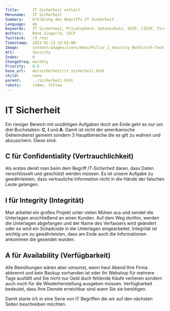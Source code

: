```yaml
---
Title:      IT Sicherheit erklärt
Menuname:   IT Sicherheit
Summary:    Erklärung des Begriffs IT Sicherheit
Language:   de
Keywords:   IT Sicherheit, Privatsphäre, Datenschutz, SSCP, CISSP, Tirol
Authors:    René Zingerle, SSCP
TwitterA:   r9_rtec
Timestamp:  2022-01-13_12:03:00
Image:      content/images/icons/menu/Pillar_1_Security_Rothirsch-Tech_GmbH.png
Alt:        Security
Index:      0
ChangeFreq: monthly
Priority:   0.8
base_url:   de/sicherheit/it_sicherheit.html
child:      none
parent:     ../sicherheit.html
robots:     index, follow
---
```


# IT Sicherheit

Ein riesiger Bereich mit unzähligen Aufgaben doch am Ende geht es nur um drei Buchstaben: **C**, **I** und **A**. Damit ist nicht der amerikanische Geheimdienst gemeint sondern 3 Hauptbereiche die es gilt zu wahren und abzusichern. Diese sind:

## C für Confidentiality (Vertrauchlichkeit)

Als erstes denkt man beim dem Begriff *IT-Sicherheit* daran, dass Daten verschlüsselt und geschützt werden müssen. Es ist unsere Aufgabe zu gewährleisten, dass vertrauliche Information nicht in die Hände der falschen Leute gelangen.

## I für Integrity (Integrität)

Man arbeitet ein großes Projekt unter vielen Mühen aus und sendet die Unterlagen anschließend an einen Kunden. Auf dem Weg dorthin, werden die Unterlagen abgefangen und der Name des Verfassers wird geändert oder es wird ein Schadcode in die Unterlagen eingearbeitet. Integrität ist wichtig um zu gewährleisten, dass am Ende auch die Informationen ankommen die gesendet wurden.

## A für Availability (Verfügbarkeit)

Alle Bemühungen wären aber umsonst, wenn heut Abend Ihre Firma abbrennt und kein Backup vorhanden ist oder Ihr Webshop für mehrere Tage ausfällt und Sie nicht nur Geld duch fehlende Käufe verlieren sondern auch noch für die Wiederherstellung ausgeben müssen. Verfügbarkeit bedeutet, dass Ihre Dienste erreichbar sind wann Sie sie benötigen.

Damit starte ich in eine Serie von IT Begriffen die wir auf den nächsten Seiten beschreiben möchten.

